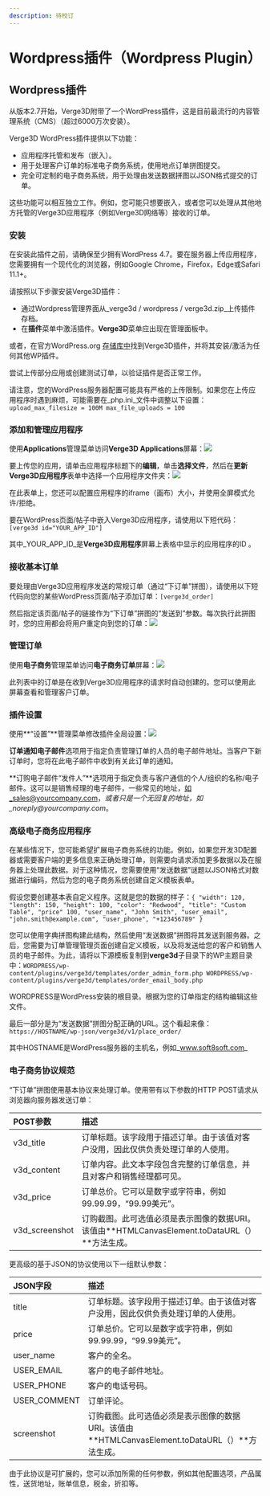```yaml
---
description: 待校订
---
```


# Wordpress插件（Wordpress Plugin）

## Wordpress插件

从版本2.7开始，Verge3D附带了一个WordPress插件，这是目前最流行的内容管理系统（CMS）（超过6000万次安装）。

Verge3D WordPress插件提供以下功能：

* 应用程序托管和发布（嵌入）。
* 用于处理客户订单的标准电子商务系统，使用地点订单拼图提交。
* 完全可定制的电子商务系统，用于处理由发送数据拼图以JSON格式提交的订单。

这些功能可以相互独立工作。例如，您可能只想要嵌入，或者您可以处理从其他地方托管的Verge3D应用程序（例如Verge3D网络等）接收的订单。

### 安装

在安装此插件之前，请确保至少拥有WordPress 4.7。要在服务器上传应用程序，您需要拥有一个现代化的浏览器，例如Google Chrome，Firefox，Edge或Safari 11.1+。

请按照以下步骤安装Verge3D插件：

* 通过Wordpress管理界面从_verge3d / wordpress / verge3d.zip_上传插件存档。
* 在**插件**菜单中激活插件。**Verge3D**菜单应出现在管理面板中。

或者，在官方WordPress.org [存储库中](https://wordpress.org/plugins/verge3d/)找到Verge3D插件，并将其安装/激活为任何其他WP插件。

尝试上传部分应用或创建测试订单，以验证插件是否正常工作。

请注意，您的WordPress服务器配置可能具有严格的上传限制。如果您在上传应用程序时遇到麻烦，可能需要在_php.ini_文件中调整以下设置：`upload_max_filesize = 100M max_file_uploads = 100`

### 添加和管理应用程序

使用**Applications**管理菜单访问**Verge3D Applications**屏幕：![](https://www.soft8soft.com/docs/files/wordpress/app.png)

要上传您的应用，请单击应用程序标题下的**编辑**，单击**选择文件**，然后在**更新Verge3D应用程序**表单中选择一个应用程序文件夹：![](https://www.soft8soft.com/docs/files/wordpress/update_app.png)

在此表单上，您还可以配置应用程序的iframe（画布）大小，并使用全屏模式允许/拒绝。

要在WordPress页面/帖子中嵌入Verge3D应用程序，请使用以下短代码：`[verge3d id="YOUR_APP_ID"]`

其中_YOUR\_APP\_ID_是**Verge3D应用程序**屏幕上表格中显示的应用程序的ID 。

### 接收基本订单

要处理由Verge3D应用程序发送的常规订单（通过“下订单”拼图），请使用以下短代码向您的某些WordPress页面/帖子添加订单：`[verge3d_order]`

然后指定该页面/帖子的链接作为“下订单”拼图的“发送到”参数。每次执行此拼图时，您的应用都会将用户重定向到您的订单：![](https://www.soft8soft.com/docs/files/wordpress/order_form.png)

### 管理订单

使用**电子商务**管理菜单访问**电子商务订单**屏幕：![](https://www.soft8soft.com/docs/files/wordpress/orders.png)

此列表中的订单是在收到Verge3D应用程序的请求时自动创建的。您可以使用此屏幕查看和管理客户订单。

### 插件设置

使用**“设置”**管理菜单修改插件全局设置：![](https://www.soft8soft.com/docs/files/wordpress/settings.png)

**订单通知电子邮件**选项用于指定负责管理订单的人员的电子邮件地址。当客户下新订单时，您将在此电子邮件中收到有关此订单的通知。

**订购电子邮件“发件人”**选项用于指定负责与客户通信的个人/组织的名称/电子邮件。这可以是销售经理的电子邮件，一些常见的地址，如_sales@yourcompany.com，_或者只是一个无回复的地址，如_noreply@yourcompany.com_。

### 高级电子商务应用程序

在某些情况下，您可能希望扩展电子商务系统的功能。例如，如果您开发3D配置器或需要客户端的更多信息来正确处理订单，则需要向请求添加更多数据以及在服务器上处理此数据。对于这种情况，您需要使用“发送数据”谜题以JSON格式对数据进行编码，然后为您的电子商务系统创建自定义模板表单。

假设您要创建基本表自定义程序。这就是您的数据的样子：`{ "width": 120, "length": 150, "height": 100, "color": "Redwood", "title": "Custom Table", "price" 100, "user_name", "John Smith", "user_email", "john.smith@example.com", "user_phone", "+123456789" }`

您可以使用字典拼图构建此结构，然后使用“发送数据”拼图将其发送到服务器。之后，您需要为订单管理管理页面创建自定义模板，以及将发送给您的客户和销售人员的电子邮件。为此，请将以下源模板复制到**verge3d**子目录下的WP主题目录中：`WORDPRESS/wp-content/plugins/verge3d/templates/order_admin_form.php WORDPRESS/wp-content/plugins/verge3d/templates/order_email_body.php`

WORDPRESS是WordPress安装的根目录。根据为您的订单指定的结构编辑这些文件。

最后一部分是为“发送数据”拼图分配正确的URL。这个看起来像：`https://HOSTNAME/wp-json/verge3d/v1/place_order/`

其中HOSTNAME是WordPress服务器的主机名，例如_www.soft8soft.com_

### 电子商务协议规范

“下订单”拼图使用基本协议来处理订单。使用带有以下参数的HTTP POST请求从浏览器向服务器发送订单：

| POST参数 | 描述 |
| :--- | :--- |
| v3d\_title | 订单标题。该字段用于描述订单。由于该值对客户没用，因此仅供负责处理订单的人使用。 |
| v3d\_content | 订单内容。此文本字段包含完整的订单信息，并且对客户和销售经理都可见。 |
| v3d\_price | 订单总价。它可以是数字或字符串，例如99.99.99，“99.99美元”。 |
| v3d\_screenshot | 订购截图。此可选值必须是表示图像的数据URI。该值由**HTMLCanvasElement.toDataURL（）**方法生成。 |

更高级的基于JSON的协议使用以下一组默认参数：

| JSON字段 | 描述 |
| :--- | :--- |
| title | 订单标题。该字段用于描述订单。由于该值对客户没用，因此仅供负责处理订单的人使用。 |
| price | 订单总价。它可以是数字或字符串，例如99.99.99，“99.99美元”。 |
| user\_name | 客户的全名。 |
| USER\_EMAIL | 客户的电子邮件地址。 |
| USER\_PHONE | 客户的电话号码。 |
| USER\_COMMENT | 订单评论。 |
| screenshot | 订购截图。此可选值必须是表示图像的数据URI。该值由**HTMLCanvasElement.toDataURL（）**方法生成。 |

由于此协议是可扩展的，您可以添加所需的任何参数，例如其他配置选项，产品属性，送货地址，账单信息，税金，折扣等。

